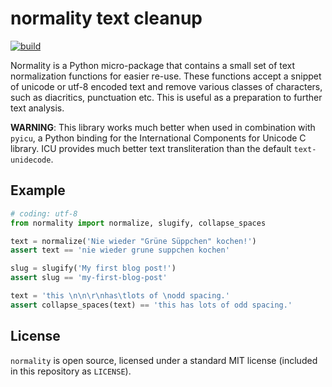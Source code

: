 # normality text cleanup

[![build](https://github.com/pudo/normality/actions/workflows/build.yml/badge.svg)](https://github.com/pudo/normality/actions/workflows/build.yml)

Normality is a Python micro-package that contains a small set of text
normalization functions for easier re-use. These functions accept a
snippet of unicode or utf-8 encoded text and remove various classes
of characters, such as diacritics, punctuation etc. This is useful as
a preparation to further text analysis.

**WARNING**: This library works much better when used in combination 
with ``pyicu``, a Python binding for the International Components for
Unicode C library. ICU provides much better text transliteration than
the default ``text-unidecode``.

## Example

```python
# coding: utf-8
from normality import normalize, slugify, collapse_spaces

text = normalize('Nie wieder "Grüne Süppchen" kochen!')
assert text == 'nie wieder grune suppchen kochen'

slug = slugify('My first blog post!')
assert slug == 'my-first-blog-post'

text = 'this \n\n\r\nhas\tlots of \nodd spacing.'
assert collapse_spaces(text) == 'this has lots of odd spacing.'
```

## License

``normality`` is open source, licensed under a standard MIT license
(included in this repository as ``LICENSE``).
